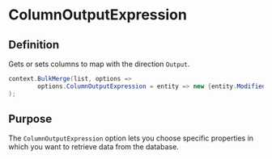 # ColumnOutputExpression

## Definition
Gets or sets columns to map with the direction `Output`.


```csharp
context.BulkMerge(list, options => 
        options.ColumnOutputExpression = entity => new {entity.ModifiedDate, entity.ModifiedUser}
); 
```

## Purpose
The `ColumnOutputExpression` option lets you choose specific properties in which you want to retrieve data from the database.